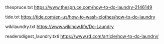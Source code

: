 thespruce.txt https://www.thespruce.com/how-to-do-laundry-2146149

tide.txt https://tide.com/en-us/how-to-wash-clothes/how-to-do-laundry

wikilaundry.txt https://www.wikihow.life/Do-Laundry

readersdigest_laundry.txti https://www.rd.com/article/how-to-do-laundry/

